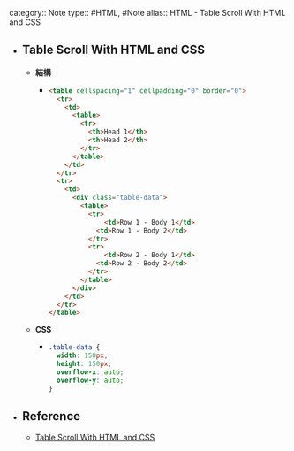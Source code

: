 category:: Note
type:: #HTML, #Note
alias:: HTML - Table Scroll With HTML and CSS

- ## Table Scroll With HTML and CSS
	- **結構**
		- ```html
		  <table cellspacing="1" cellpadding="0" border="0">
		    <tr>
		      <td>
		        <table>
		          <tr>
		            <th>Head 1</th>
		            <th>Head 2</th>
		          </tr>
		        </table>
		      </td>
		    </tr>
		    <tr>
		      <td>
		        <div class="table-data">
		          <table>
		            <tr>
		            	<td>Row 1 - Body 1</td>
		              <td>Row 1 - Body 2</td>
		            </tr>
		            <tr>
		            	<td>Row 2 - Body 1</td>
		              <td>Row 2 - Body 2</td>
		            </tr>
		          </table>
		        </div>
		      </td>
		    </tr>
		  </table>
		  ```
	- **CSS**
		- ```css
		  .table-data {
		    width: 150px;
		    height: 150px;
		    overflow-x: auto;
		    overflow-y: auto;
		  }
		  ```
- ## Reference
	- [Table Scroll With HTML and CSS](https://linuxhint.com/table-scroll-with-html-and-css/)